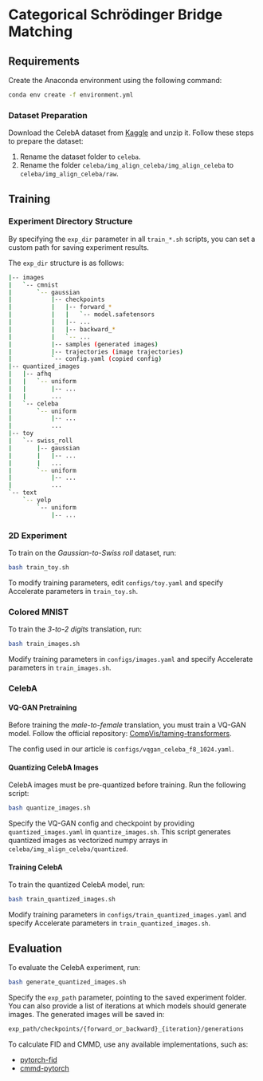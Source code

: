 # Categorical Schrödinger Bridge Matching

## Requirements

Create the Anaconda environment using the following command:

```bash
conda env create -f environment.yml
```

### Dataset Preparation

Download the CelebA dataset from [Kaggle](https://www.kaggle.com/datasets/jessicali9530/celeba-dataset/data) and unzip it. Follow these steps to prepare the dataset:

1. Rename the dataset folder to `celeba`.
2. Rename the folder `celeba/img_align_celeba/img_align_celeba` to `celeba/img_align_celeba/raw`.

## Training

### Experiment Directory Structure

By specifying the `exp_dir` parameter in all `train_*.sh` scripts, you can set a custom path for saving experiment results.

The `exp_dir` structure is as follows:

```bash
|-- images
|   `-- cmnist
|       `-- gaussian
|           |-- checkpoints 
|           |   |-- forward_*
|           |   |   `-- model.safetensors
|           |   |-- ...
|           |   |-- backward_*
|           |   `-- ...
|           |-- samples (generated images)
|           |-- trajectories (image trajectories)
|           `-- config.yaml (copied config)
|-- quantized_images
|   |-- afhq
|   |   `-- uniform
|   |       |-- ...
|   |       ...
|   `-- celeba
|       `-- uniform
|           |-- ...
|           ...
|-- toy
|   `-- swiss_roll
|       |-- gaussian
|       |   |-- ...
|       |   ...
|       `-- uniform
|           |-- ...
|           ...
`-- text
    `-- yelp
        `-- uniform
            |-- ...
```

### 2D Experiment

To train on the *Gaussian-to-Swiss roll* dataset, run:

```bash
bash train_toy.sh
```

To modify training parameters, edit `configs/toy.yaml` and specify Accelerate parameters in `train_toy.sh`.

### Colored MNIST

To train the *3-to-2 digits* translation, run:

```bash
bash train_images.sh
```

Modify training parameters in `configs/images.yaml` and specify Accelerate parameters in `train_images.sh`.

### CelebA

#### VQ-GAN Pretraining

Before training the *male-to-female* translation, you must train a VQ-GAN model. Follow the official repository: [CompVis/taming-transformers](https://github.com/CompVis/taming-transformers).

The config used in our article is `configs/vqgan_celeba_f8_1024.yaml`.

#### Quantizing CelebA Images

CelebA images must be pre-quantized before training. Run the following script:

```bash
bash quantize_images.sh
```

Specify the VQ-GAN config and checkpoint by providing `quantized_images.yaml` in `quantize_images.sh`. This script generates quantized images as vectorized numpy arrays in `celeba/img_align_celeba/quantized`.

#### Training CelebA

To train the quantized CelebA model, run:

```bash
bash train_quantized_images.sh
```

Modify training parameters in `configs/train_quantized_images.yaml` and specify Accelerate parameters in `train_quantized_images.sh`.

## Evaluation

To evaluate the CelebA experiment, run:

```bash
bash generate_quantized_images.sh
```

Specify the `exp_path` parameter, pointing to the saved experiment folder. You can also provide a list of iterations at which models should generate images. The generated images will be saved in:

```bash
exp_path/checkpoints/{forward_or_backward}_{iteration}/generations
```

To calculate FID and CMMD, use any available implementations, such as:

- [pytorch-fid](https://github.com/mseitzer/pytorch-fid)
- [cmmd-pytorch](https://github.com/sayakpaul/cmmd-pytorch)
